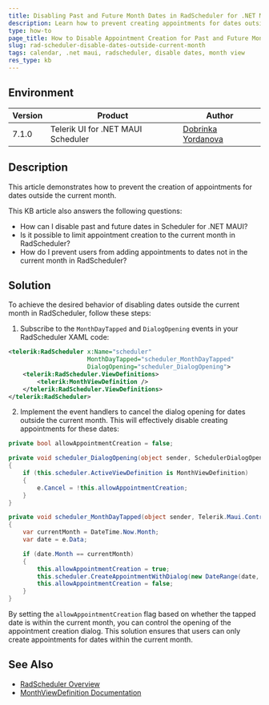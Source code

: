 ```yaml
---
title: Disabling Past and Future Month Dates in RadScheduler for .NET MAUI
description: Learn how to prevent creating appointments for dates outside the current month in RadScheduler for .NET MAUI.
type: how-to
page_title: How to Disable Appointment Creation for Past and Future Month Dates in RadScheduler
slug: rad-scheduler-disable-dates-outside-current-month
tags: calendar, .net maui, radscheduler, disable dates, month view
res_type: kb
---
```


## Environment

| Version | Product | Author | 
| --- | --- | ---- | 
| 7.1.0 | Telerik UI for .NET MAUI Scheduler | [Dobrinka Yordanova](https://www.telerik.com/blogs/author/dobrinka-yordanova) | 

## Description

This article demonstrates how to prevent the creation of appointments for dates outside the current month.

This KB article also answers the following questions:
- How can I disable past and future dates in Scheduler for .NET MAUI?
- Is it possible to limit appointment creation to the current month in RadScheduler?
- How do I prevent users from adding appointments to dates not in the current month in RadScheduler?

## Solution

To achieve the desired behavior of disabling dates outside the current month in RadScheduler, follow these steps:

1. Subscribe to the `MonthDayTapped` and `DialogOpening` events in your RadScheduler XAML code:

```xml
<telerik:RadScheduler x:Name="scheduler"
                      MonthDayTapped="scheduler_MonthDayTapped"
                      DialogOpening="scheduler_DialogOpening">
    <telerik:RadScheduler.ViewDefinitions>
        <telerik:MonthViewDefinition />
    </telerik:RadScheduler.ViewDefinitions>
</telerik:RadScheduler>
```

2. Implement the event handlers to cancel the dialog opening for dates outside the current month. This will effectively disable creating appointments for these dates:

```csharp
private bool allowAppointmentCreation = false;

private void scheduler_DialogOpening(object sender, SchedulerDialogOpeningEventArgs e)
{
    if (this.scheduler.ActiveViewDefinition is MonthViewDefinition)
    {
        e.Cancel = !this.allowAppointmentCreation;
    }
}

private void scheduler_MonthDayTapped(object sender, Telerik.Maui.Controls.Scheduler.TappedEventArgs<DateTime> e)
{
    var currentMonth = DateTime.Now.Month;
    var date = e.Data;

    if (date.Month == currentMonth)
    {
        this.allowAppointmentCreation = true;
        this.scheduler.CreateAppointmentWithDialog(new DateRange(date, date.AddHours(1)));
        this.allowAppointmentCreation = false;
    }
}
```

By setting the `allowAppointmentCreation` flag based on whether the tapped date is within the current month, you can control the opening of the appointment creation dialog. This solution ensures that users can only create appointments for dates within the current month.

## See Also

- [RadScheduler Overview](https://docs.telerik.com/devtools/maui/controls/scheduler/overview)
- [MonthViewDefinition Documentation](https://docs.telerik.com/devtools/maui/controls/scheduler/viewdefinitions/monthviewdefinition)
